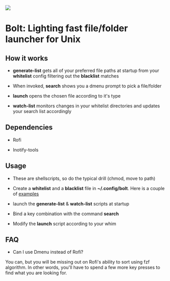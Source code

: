 ![](demo/preview.gif)

# Bolt: Lighting fast file/folder launcher for Unix

## How it works

- **generate-list** gets all of your preferred file paths at startup from your **whitelist** config filtering out the **blacklist** matches

- When invoked, **search** shows you a dmenu prompt to pick a file/folder

- **launch** opens the chosen file according to it's type

- **watch-list** monitors changes in your whitelist directories and updates your search list accordingly

## Dependencies

- Rofi

- Inotify-tools

## Usage

- These are shellscripts, so do the typical drill (chmod, move to path)

- Create a **whitelist** and a **blacklist** file in **~/.config/bolt**. Here is a couple of [examples](https://github.com/salman-abedin/bolt/tree/master/example_config)

- launch the **generate-list** & **watch-list** scripts at startup

- Bind a key combination with the command **search**

- Modify the **launch** script according to your whim

## FAQ

- Can I use Dmenu instead of Rofi?

You can, but you will be missing out on Rofi's ability to sort using fzf algorithm. In other words, you'll have to spend a few more key presses to find what you are looking for.

